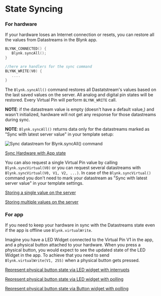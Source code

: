 # State Syncing

### For hardware

If your hardware loses an Internet connection or resets, you can restore all the values from Datastreams in the Blynk app.

```cpp
BLYNK_CONNECTED() {
   Blynk.syncAll();
}

//here are handlers for the sync command
BLYNK_WRITE(V0) {
   ....
}
```

The `Blynk.syncAll()` command restores all Dastatstream's values based on the last saved values on the server. All analog and digital pin states will be restored. Every Virtual Pin will perform `BLYNK_WRITE` call.

**NOTE**: if the datastream value is empty (doesn't have a default value,) and wasn't initialized, hardware will not get any response for those datastreams during sync.

**NOTE**: `Blynk.syncAll()` returns data only for the datastreams marked as "Sync with latest server value" in your template setup:

![Sync datastream for Blynk.syncAll() command](../.gitbook/assets/screenshot-blynk-qa.com-2023.04.17-19\_19\_57.png)

[Sync Hardware with App state](https://github.com/blynkkk/blynk-library/blob/master/examples/More/Sync/HardwareSyncStateFromApp/HardwareSyncStateFromApp.ino)

You can also request a single Virtual Pin value by calling `Blynk.syncVirtual(V0)` or you can request several datastreams with `Blynk.syncVirtual(V0, V1, V2, ...)`. In case of the `Blynk.syncVirtual()` command you don't need to mark your datastream as "Sync with latest server value" in your template settings.



[Storing a single value on the server](https://github.com/blynkkk/blynk-library/blob/master/examples/More/ServerAsDataStorage/ServerAsDataStorage\_SingleValue/ServerAsDataStorage\_SingleValue.ino)

[Storing multiple values on the server](https://github.com/blynkkk/blynk-library/blob/master/examples/More/ServerAsDataStorage/ServerAsDataStorage\_MultiValue/ServerAsDataStorage\_MultiValue.ino)

### For app

If you need to keep your hardware in sync with the Datastreams state even if the app is offline use `Blynk.virtualWrite`.

Imagine you have a LED Widget connected to the Virtual Pin V1 in the app, and a physical button attached to your hardware. When you press a physical button, you would expect to see the updated state of the LED Widget in the app. To achieve that you need to send `Blynk.virtualWrite(V1, 255)` when a physical button gets pressed.

[Represent physical button state via LED widget with interrupts](https://github.com/blynkkk/blynk-library/blob/master/examples/More/Sync/ButtonInterrupt/ButtonInterrupt.ino)

[Represent physical button state via LED widget with polling](https://github.com/blynkkk/blynk-library/blob/master/examples/More/Sync/ButtonPoll/ButtonPoll.ino)

[Represent physical button state via Button widget with polling](https://github.com/blynkkk/blynk-library/blob/master/examples/More/Sync/SyncPhysicalButton/SyncPhysicalButton.ino)
